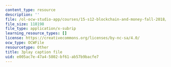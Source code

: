 ```yaml
---
content_type: resource
description: ''
file: /ol-ocw-studio-app/courses/15-s12-blockchain-and-money-fall-2018/e005ac7e47a45802bf61ab57b9bacfe7_7EXcHqLg7BI.vtt
file_size: 118198
file_type: application/x-subrip
learning_resource_types: []
license: https://creativecommons.org/licenses/by-nc-sa/4.0/
ocw_type: OCWFile
resourcetype: Other
title: 3play caption file
uid: e005ac7e-47a4-5802-bf61-ab57b9bacfe7
---
```

